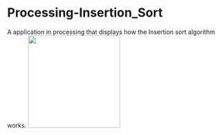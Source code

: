 # Processing-Insertion_Sort
A application in processing that displays how the Insertion sort algorithm works. 
<img height = "213" src = "https://github.com/JoeManto/Processing-Insertion_Sort/master/vid.gif"/>
